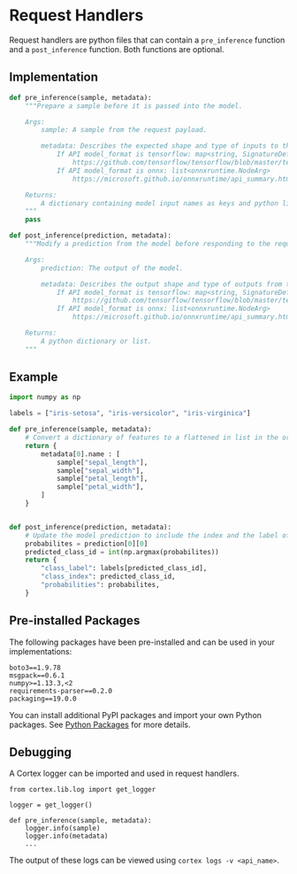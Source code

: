 # Request Handlers

Request handlers are python files that can contain a `pre_inference` function and a `post_inference` function. Both functions are optional.

## Implementation

```python
def pre_inference(sample, metadata):
    """Prepare a sample before it is passed into the model.

    Args:
        sample: A sample from the request payload.

        metadata: Describes the expected shape and type of inputs to the model.
            If API model_format is tensorflow: map<string, SignatureDef>
                https://github.com/tensorflow/tensorflow/blob/master/tensorflow/core/protobuf/meta_graph.proto
            If API model_format is onnx: list<onnxruntime.NodeArg>
                https://microsoft.github.io/onnxruntime/api_summary.html#onnxruntime.NodeArg

    Returns:
        A dictionary containing model input names as keys and python lists or numpy arrays as values. If the model only has a single input, then a python list or numpy array can be returned.
    """
    pass

def post_inference(prediction, metadata):
    """Modify a prediction from the model before responding to the request.

    Args:
        prediction: The output of the model.

        metadata: Describes the output shape and type of outputs from the model.
            If API model_format is tensorflow: map<string, SignatureDef>
                https://github.com/tensorflow/tensorflow/blob/master/tensorflow/core/protobuf/meta_graph.proto
            If API model_format is onnx: list<onnxruntime.NodeArg>
                https://microsoft.github.io/onnxruntime/api_summary.html#onnxruntime.NodeArg

    Returns:
        A python dictionary or list.
    """
```

## Example

```python
import numpy as np

labels = ["iris-setosa", "iris-versicolor", "iris-virginica"]

def pre_inference(sample, metadata):
    # Convert a dictionary of features to a flattened in list in the order expected by the model
    return {
        metadata[0].name : [
            sample["sepal_length"],
            sample["sepal_width"],
            sample["petal_length"],
            sample["petal_width"],
        ]
    }


def post_inference(prediction, metadata):
    # Update the model prediction to include the index and the label of the predicted class
    probabilites = prediction[0][0]
    predicted_class_id = int(np.argmax(probabilites))
    return {
        "class_label": labels[predicted_class_id],
        "class_index": predicted_class_id,
        "probabilities": probabilites,
    }

```

## Pre-installed Packages

The following packages have been pre-installed and can be used in your implementations:

```text
boto3==1.9.78
msgpack==0.6.1
numpy>=1.13.3,<2
requirements-parser==0.2.0
packaging==19.0.0
```

You can install additional PyPI packages and import your own Python packages. See [Python Packages](../piplines/python-packages.md) for more details.

## Debugging

A Cortex logger can be imported and used in request handlers.

```
from cortex.lib.log import get_logger

logger = get_logger()

def pre_inference(sample, metadata):
    logger.info(sample)
    logger.info(metadata)
    ...
```

The output of these logs can be viewed using `cortex logs -v <api_name>`.

